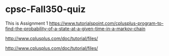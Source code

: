 # cpsc-Fall350-quiz
This is Assignment 1
https://www.tutorialspoint.com/cplusplus-program-to-find-the-probability-of-a-state-at-a-given-time-in-a-markov-chain

http://www.cplusplus.com/doc/tutorial/files/

http://www.cplusplus.com/doc/tutorial/files/
